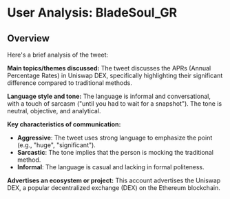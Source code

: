 # User Analysis: BladeSoul_GR

## Overview

Here's a brief analysis of the tweet:

**Main topics/themes discussed:**
The tweet discusses the APRs (Annual Percentage Rates) in Uniswap DEX, specifically highlighting their significant difference compared to traditional methods.

**Language style and tone:**
The language is informal and conversational, with a touch of sarcasm ("until you had to wait for a snapshot"). The tone is neutral, objective, and analytical.

**Key characteristics of communication:**

* **Aggressive**: The tweet uses strong language to emphasize the point (e.g., "huge", "significant").
* **Sarcastic**: The tone implies that the person is mocking the traditional method.
* **Informal**: The language is casual and lacking in formal politeness.

**Advertises an ecosystem or project:**
This account advertises the Uniswap DEX, a popular decentralized exchange (DEX) on the Ethereum blockchain.